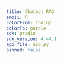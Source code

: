 ```yaml
---
title: Chatbot RAG
emoji: 🤖
colorFrom: indigo
colorTo: purple
sdk: gradio
sdk_version: 4.44.1
app_file: app.py
pinned: false
---
```

